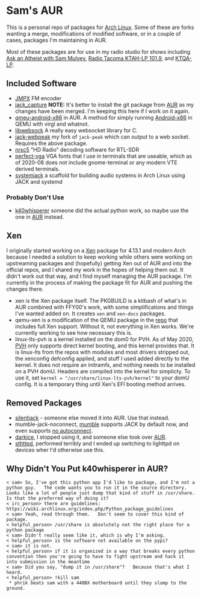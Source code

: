 # Sam's AUR

This is a personal repo of packages for [Arch Linux](http://archlinux.org).  Some
of these are forks wanting a merge, modifications of modified software, or in a
couple of cases, packages I'm maintaining in AUR.

Most of these packages are for use in my radio studio for shows including
[Ask an Atheist with Sam Mulvey](https://atheist.radio), [Radio Tacoma KTAH-LP 101.9](http://radiotacoma.org), and [KTQA-LP](http://ktqa.org).


## Included Software

  * [JMPX](http://jontio.zapto.org/hda1/paradise/jmpxencoder/jmpx.html) FM encoder
  * [jack_capture](https://github.com/refutationalist/jack_capture) **NOTE:** It's better to install the git package from [AUR](https://aur.archlinux.org/packages/jack_capture-git/) as my changes have been merged.  I'm keeping this here if I work on it again.
  * [qmeu-android-x86](https://aur.archlinux.org/packages/qemu-android-x86/) in AUR.  A method for simply running [Android-x86](http://android-x86.org) in QEMU with virgl and whatnot.
  * [libwebsock](https://github.com/JonnyWhatshisface/libwebsock) A really easy websocket library for C.
  * [jack-webpeak](https://github.com/refutationalist/jack-webpeak) my fork of `jack-peak` which can output to a web socket.  Requires the above package.
  * [nrsc5](https://github.com/theori-io/nrsc5) "HD Radio" decoding software for RTL-SDR
  * [perfect-vga](http://laemeur.sdf.org/fonts/) VGA fonts that I use in terminals that are useable, which as of 2020-08 does not include gnome-terminal or any modern VTE derived terminals.
  * [systemjack](https://github.com/refutationalist/systemjack) a scaffold for building audio systems in Arch Linux using JACK and systemd

### Probably Don't Use
  * [k40whisperer](http://home.scorchworks.com/K40whisperer/k40whisperer.html) someone did the actual python work, so maybe use the one in [AUR](https://aur.archlinux.org/packages/k40whisperer/) instead.

## Xen

I originally started working on a [Xen](https://xenproject.org) package for 4.13.1 and modern Arch because I needed a solution to keep working while others were working on upstreaming packages and (hopefully) getting Xen out of AUR and into the official repos, and I shared my work in the hopes of helping them out.  It didn't work out that way, and I find myself managing the AUR package.  I'm currently in the process of making the package fit for AUR and pushing the changes there.

  * xen is the Xen package itself.  The PKGBUILD is a kitbash of what's in AUR combined with FFY00's work, with some simplifications and things I've wanted added on.  It creates `xen` and `xen-docs` packages.
  * qemu-xen is a modification of the QEMU package in the [repo](https://www.archlinux.org/packages/extra/x86_64/qemu/) that includes full Xen support.  Without it, not everything in Xen works.  We're currently working to see how necessary this is.
  * linux-lts-pvh is a kernel installed on the dom0 for PVH.  As of May 2020, [PVH](https://wiki.xen.org/wiki/Xen_Project_Software_Overview#PVH_.28x86.29) only supports direct kernel booting, and this kernel provides that.   It is linux-lts from the repos with modules and most drivers stripped out, the xenconfig defconfig applied, and stuff I used added directly to the kernel.  It does not require an initramfs, and nothing needs to be installed on a PVH domU.  Headers are compiled into the kernel for simplicty.  To use it, set `kernel = "/usr/share/linux-lts-pvh/kernel"` to your domU config.  It is a temporary thing until Xen's EFI booting method arrives.


## Removed Packages
  * [silentjack](https://aur.archlinux.org/packages/silentjack-git/) - someone else moved it into AUR.   Use that instead.
  * mumble-jack-noconnect, [mumble](https://wiki.mumble.info/wiki/Main_Page) supports JACK by default now, and even supports [no autoconnect](https://vis.nu/blog/disable_jack_autoconnect_in_mumble_1.3_and_later).
  * [darkice](http://www.darkice.org/), I stopped using it, and someone else took over [AUR](https://aur.archlinux.org/packages/darkice/).
  * [sthttpd](https://github.com/refutationalist/sthttpd), performed terribly and I ended up switching to lighttpd on devices wher I'd otherwise use this.



## Why Didn't You Put k40whisperer in AUR?

    < sam> So, I've got this python app I'd like to package, and I'm not a python guy.   The code wants you to run it in the source directory.  Looks like a lot of people just dump that kind of stuff in /usr/share.   Is that the preferred way of doing it?
    < irc_person> there are guidelines: https://wiki.archlinux.org/index.php/Python_package_guidelines
    < sam> Yeah, read through them.   Don't seem to cover this kind of package.
    < helpful_person> /usr/share is absolutely not the right place for a python package
    < sam> Didn't really seem like it, which is why I'm asking.
    < helpful_person> is the software not available on the pypi?
    < sam> it is not.
    < helpful_person> if it is organized in a way that breaks every python convention then you're going to have to fight upstream and hack it into submission in the meantime
    < sam> Did you say, "dump it in /usr/share"?   Because that's what I heard.
    < helpful_person> !kill sam 
     * phrik beats sam with a 440BX motherboard until they slump to the ground.


